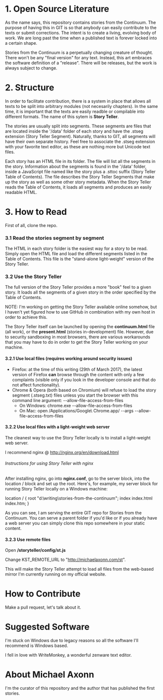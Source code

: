# 1. Open Source Literature

As the name says, this repository contains stories from the Continuum. The purpose of having this in GIT is so that anybody can easily contribute to the texts or submit corrections. The intent is to create a living, evolving body of work. We are long past the time when a published text is forever locked into a certain shape.

Stories from the Continuum is a perpetually changing creature of thought. There won't be any "final version" for any text. Instead, this art embraces the software definition of a "release". There will be releases, but the work is always subject to change.

# 2. Structure

In order to facilitate contribution, there is a system in place that allows all texts to be split into arbitrary modules (not necesarily chapters). In the same time, it is important that the texts are  easily readble or compilable into different formats. The name of this sytem is **Story Teller**.

The stories are usually split into segments. These segments are files that are located inside the '/data' folder of each story and have the .stseg extension (Story Teller Segment). Naturally, thanks to GIT, all segments will have their own separate history. Feel free to associate the .stseg extension with your favorite text editor, as these are nothing more but Unicode text files.

Each story has an HTML file in its folder. The file will list all the segments in the story. Information about the segments is found in the '/data' folder, inside a JavaScript file named like the story plus a .sttoc suffix (Story Teller Table of Contents). The file describes the Story Teller Segments that make up the story as well as some other story metadata. When the Story Teller reads the Table of Contents, it loads all segments and produces an easily readable HTML.

# 3. How to Read

First of all, clone the repo.

### 3.1 Read the stories segment by segment

The HTML in each story folder is the easiest way for a story to be read. Simply open the HTML file and load the different segments listed in the Table of Contents. This file is the "stand-alone light-weight" version of the Story Teller.

### 3.2 Use the Story Teller

The full version of the Story Teller provides a more "book" feel to a given story. It loads all the segments of a given story in the order specified by the Table of Contents.

NOTE: I'm working on getting the Story Teller available online somehow, but I haven't yet figured how to use GitHub in combination with my own host in order to achieve this.

The Story Teller itself can be launched by opening the **continuum.html** file (all work), or the **present.html** (stories in-development) file. However, due to security sandboxing in most browsers, there are various workarounds that you may have to do in order to get the Story Teller working on your machine.

#### 3.2.1 Use local files (requires working around security issues)

* Firefox: at the time of this writing (29th of March 2017), the latest version of Firefox **can** browse through the content with only a few complaints (visible only if you look in the developer console and that do not affect functionality).
* Chrome & Opera (both based on Chromium) will refuse to load the story segment (.stseg.txt) files unless you start the browser with this command line argument: --allow-file-access-from-files
  * On Windows:
    chrome.exe --allow-file-access-from-files
  * On Mac:
    open /Applications/Google\ Chrome.app/ --args --allow-file-access-from-files

#### 3.2.2 Use local files with a light-weight web server

The cleanest way to use the Story Teller locally is to install a light-weight web server.

I recommend nginx @ http://nginx.org/en/download.html

###### Instructions for using Story Teller with nginx

After installing nginx, go into **nginx.conf**, go to the server block, into the location / block and set up the root. Here's, for example, my server block for running Story Teller locally on a Windows machine:

location / {
root   "d:\writing\stories-from-the-continuum";
index  index.html index.htm;
}

As you can see, I am serving the entire GIT repo for Stories from the Continuum. You can serve a parent folder if you'd like or if you already have a web server you can simply clone this repo somewhere in your static content.

#### 3.2.3 Use remote files

Open **/storyteller/config/st.js**

Change KST_REMOTE_URL to "http://michaelaxonn.com/st".

This will make the Story Teller attempt to load all files from the web-based mirror I'm currently running on my official website.

# How to Contribute

Make a pull request, let's talk about it.

# Suggested Software

I'm stuck on Windows due to legacy reasons so all the software I'll recommend is Windows based.

I fell in love with WriteMonkey, a wonderful zenware text editor.

# About Michael Axonn

I'm the curator of this repository and the author that has published the first stories.